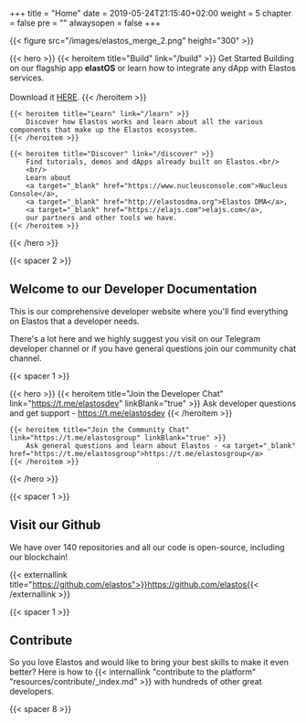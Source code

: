 +++
title = "Home"
date = 2019-05-24T21:15:40+02:00
weight = 5
chapter = false
pre = ""
alwaysopen = false
+++


{{< figure src="/images/elastos_merge_2.png" height="300" >}}

{{< hero >}}
    {{< heroitem title="Build" link="/build" >}}
        Get Started Building on our flagship app <b>elastOS</b> or learn how to integrate any dApp with Elastos services.
        <br/><br/>
        Download it <a target="_blank" href="https://elastos.academy/elastosbrowser">HERE</a>.
    {{< /heroitem >}}
    
    {{< heroitem title="Learn" link="/learn" >}}
        Discover how Elastos works and learn about all the various components that make up the Elastos ecosystem.
    {{< /heroitem >}}   
    
    {{< heroitem title="Discover" link="/discover" >}}
        Find tutorials, demos and dApps already built on Elastos.<br/>
        <br/>
        Learn about 
        <a target="_blank" href="https://www.nucleusconsole.com">Nucleus Console</a>, 
        <a target="_blank" href="http://elastosdma.org">Elastos DMA</a>, 
        <a target="_blank" href="https://elajs.com">elajs.com</a>, 
        our partners and other tools we have.
    {{< /heroitem >}}
{{< /hero >}}

{{< spacer 2 >}}

## Welcome to our Developer Documentation

This is our comprehensive developer website where you'll find everything on Elastos that a developer needs. 

There's a lot here and we highly suggest you visit on our Telegram developer channel or if you have general questions 
join our community chat channel.

{{< spacer 1 >}}

{{< hero >}}
    {{< heroitem title="Join the Developer Chat" link="https://t.me/elastosdev" linkBlank="true" >}}
        Ask developer questions and get support - <a target="_blank" href="https://t.me/elastosdev">https://t.me/elastosdev</a>
    {{< /heroitem >}}
    
    {{< heroitem title="Join the Community Chat" link="https://t.me/elastosgroup" linkBlank="true" >}}
        Ask general questions and learn about Elastos - <a target="_blank" href="https://t.me/elastosgroup">https://t.me/elastosgroup</a>
    {{< /heroitem >}}
{{< /hero >}}

{{< spacer 1 >}}

## Visit our Github

We have over 140 repositories and all our code is open-source, including our blockchain!

{{< externallink title="https://github.com/elastos">}}https://github.com/elastos{{< /externallink >}}

{{< spacer 1 >}}

## Contribute

So you love Elastos and would like to bring your best skills to make it even better? Here is 
how to {{< internallink "contribute to the platform" "resources/contribute/_index.md" >}} with hundreds of other great developers.

{{< spacer 8 >}}
